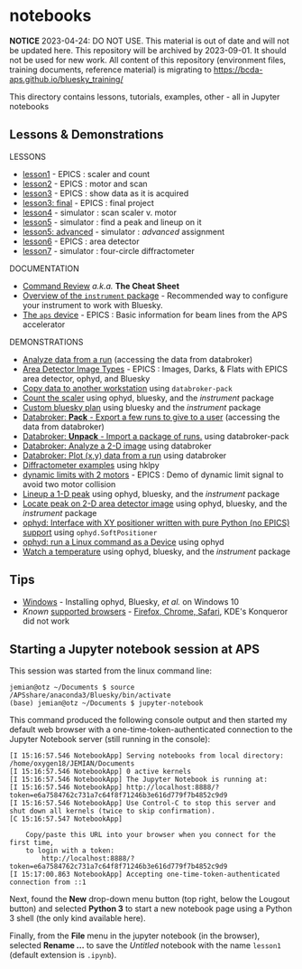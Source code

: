 # notebooks

**NOTICE** 2023-04-24:  DO NOT USE.
This material is out of date and will not be updated here.
This repository will be archived by 2023-09-01.
It should not be used for new work.  All content of this repository
(environment files, training documents, reference material) is migrating
to https://bcda-aps.github.io/bluesky_training/

This directory contains lessons, tutorials, examples, other - all in Jupyter notebooks

## Lessons & Demonstrations

LESSONS

* [lesson1](https://nbviewer.jupyter.org/github/BCDA-APS/use_bluesky/blob/main/lessons/lesson1.ipynb) - EPICS : scaler and count
* [lesson2](https://nbviewer.jupyter.org/github/BCDA-APS/use_bluesky/blob/main/lessons/lesson2.ipynb) - EPICS : motor and scan
* [lesson3](https://nbviewer.jupyter.org/github/BCDA-APS/use_bluesky/blob/main/lessons/lesson3.ipynb) - EPICS : show data as it is acquired
* [lesson3: final](https://nbviewer.jupyter.org/github/BCDA-APS/use_bluesky/blob/main/lessons/lesson3_final.ipynb) - EPICS : final project
* [lesson4](https://nbviewer.jupyter.org/github/BCDA-APS/use_bluesky/blob/main/lessons/lesson4.ipynb) - simulator : scan scaler v. motor
* [lesson5](https://nbviewer.jupyter.org/github/BCDA-APS/use_bluesky/blob/main/lessons/lesson5.ipynb) - simulator : find a peak and lineup on it
* [lesson5: advanced](https://nbviewer.jupyter.org/github/BCDA-APS/use_bluesky/blob/main/lessons/lesson5_advanced.ipynb) - simulator : *advanced* assignment
* [lesson6](https://nbviewer.jupyter.org/github/BCDA-APS/use_bluesky/blob/main/lessons/lesson6.ipynb) - EPICS : area detector
* [lesson7](https://nbviewer.jupyter.org/github/BCDA-APS/use_bluesky/blob/main/lessons/lesson7.ipynb) - simulator : four-circle diffractometer

DOCUMENTATION

* [Command Review](https://nbviewer.jupyter.org/github/BCDA-APS/bluesky_instrument_training/blob/main/command_review.ipynb) *a.k.a.* **The Cheat Sheet**
* [Overview of the `instrument` package](https://nbviewer.jupyter.org/github/BCDA-APS/bluesky_instrument_training/blob/main/describe_instrument.ipynb) - Recommended way to configure your instrument to work with Bluesky.
* [The `aps` device](basic_aps_info.ipynb) - EPICS : Basic information for beam lines from the APS accelerator

DEMONSTRATIONS

* [Analyze data from a run](https://nbviewer.jupyter.org/github/BCDA-APS/epics-bluesky-vm/blob/main/after_measurement.ipynb) (accessing the data from  databroker)
* [Area Detector Image Types](sandbox/images_darks_flats.ipynb) - EPICS : Images, Darks, & Flats with EPICS area detector, ophyd, and Bluesky
* [Copy data to another workstation](https://github.com/BCDA-APS/bluesky_instrument_training/blob/main/resources/example-data/README.md) using `databroker-pack`
* [Count the scaler](https://nbviewer.jupyter.org/github/BCDA-APS/bluesky_instrument_training/blob/main/count_scaler.ipynb) using ophyd, bluesky, and the *instrument* package
* [Custom bluesky plan](https://nbviewer.jupyter.org/github/BCDA-APS/bluesky_instrument_training/blob/main/custom_plan.ipynb) using bluesky and the *instrument* package
* [Databroker: **Pack** - Export a few runs to give to a user](https://github.com/BCDA-APS/epics-bluesky-vm/blob/main/external_data/README.md) (accessing the data from databroker)
* [Databroker: **Unpack** - Import a package of runs.](https://nbviewer.jupyter.org/github/BCDA-APS/epics-bluesky-vm/blob/main/external_data/unpack.ipynb) using databroker-pack
* [Databroker: Analyze a 2-D image](https://nbviewer.jupyter.org/github/BCDA-APS/bluesky_instrument_training/blob/main/databroker_analysis.ipynb) using databroker
* [Databroker: Plot (x,y) data from a run](https://nbviewer.jupyter.org/github/BCDA-APS/use_bluesky/blob/main/lessons/plot_x_y_databroker.ipynb) using databroker
* [Diffractometer examples](https://blueskyproject.io/hklpy/examples/index.html) using hklpy
* [dynamic limits with 2 motors](demo_dynamic_limits_2motor.ipynb) - EPICS : Demo of dynamic limit signal to avoid two motor collision
* [Lineup a 1-D peak](https://nbviewer.jupyter.org/github/BCDA-APS/bluesky_instrument_training/blob/main/lineup_1d_peak.ipynb) using ophyd, bluesky, and the *instrument* package
* [Locate peak on 2-D area detector image](https://nbviewer.jupyter.org/github/BCDA-APS/bluesky_instrument_training/blob/main/locate_image_peak.ipynb) using ophyd, bluesky, and the *instrument* package
* [ophyd: Interface with XY positioner written with pure Python (no EPICS) support](https://github.com/prjemian/2DMotorXY#readme) using `ophyd.SoftPositioner`
* [ophyd: run a Linux command as a Device](https://nbviewer.jupyter.org/github/BCDA-APS/use_bluesky/blob/main/lessons/linux_command_as_Device/demo_doodle.ipynb) using ophyd
* [Watch a temperature](https://nbviewer.jupyter.org/github/BCDA-APS/bluesky_instrument_training/blob/main/watch_temperature.ipynb) using ophyd, bluesky, and the *instrument* package

## Tips

* [Windows](windows.md) - Installing ophyd, Bluesky, *et al.* on Windows 10
* *Known* [supported browsers](https://github.com/jupyterlab/jupyterlab#prerequisites-and-supported-browsers) - [Firefox, Chrome, Safari](https://jupyterlab.readthedocs.io/en/latest/getting_started/installation.html#supported-browsers), KDE's Konqueror did not work

## Starting a Jupyter notebook session at APS

This session was started from the linux command line:

```
jemian@otz ~/Documents $ source /APSshare/anaconda3/Bluesky/bin/activate
(base) jemian@otz ~/Documents $ jupyter-notebook
```

This command produced the following console output and then started my default web browser with a one-time-token-authenticated connection to the Jupyter Notebook server (still running in the console):

```
[I 15:16:57.546 NotebookApp] Serving notebooks from local directory: /home/oxygen18/JEMIAN/Documents
[I 15:16:57.546 NotebookApp] 0 active kernels
[I 15:16:57.546 NotebookApp] The Jupyter Notebook is running at:
[I 15:16:57.546 NotebookApp] http://localhost:8888/?token=e6a7584762c731a7c64f8f71246b3e616d779f7b4852c9d9
[I 15:16:57.546 NotebookApp] Use Control-C to stop this server and shut down all kernels (twice to skip confirmation).
[C 15:16:57.547 NotebookApp] 

    Copy/paste this URL into your browser when you connect for the first time,
    to login with a token:
        http://localhost:8888/?token=e6a7584762c731a7c64f8f71246b3e616d779f7b4852c9d9
[I 15:17:00.863 NotebookApp] Accepting one-time-token-authenticated connection from ::1
```

Next, found the **New** drop-down menu button (top right, below the Lougout button) and selected **Python 3** to start a new notebook page using a Python 3 shell (the only kind available here).

Finally, from the **File** menu in the jupyter notebook (in the browser), selected **Rename ...** to save the *Untitled* notebook with the name `lesson1` (default extension is `.ipynb`).
